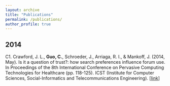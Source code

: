 ```yaml
---
layout: archive
title: "Publications"
permalink: /publications/
author_profile: true
---
```


## 2014
C1. Crawford, J. L., **Guo, C.**, Schroeder, J., Arriaga, R. I., & Mankoff, J. (2014, May). Is it a question of trust?: how search preferences influence forum use. In Proceedings of the 8th International Conference on Pervasive Computing Technologies for Healthcare (pp. 118-125). ICST (Institute for Computer Sciences, Social-Informatics and Telecommunications Engineering). [[link](https://dl.acm.org/citation.cfm?id=2686910)]
